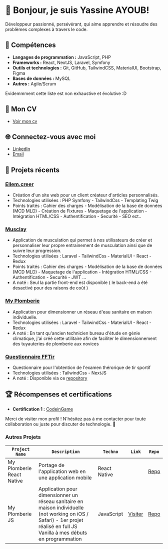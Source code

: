 # 👋 Bonjour, je suis Yassine AYOUB!

Développeur passionné, persévérant, qui aime apprendre et résoudre des problèmes complexes à travers le code.

## 🚀 Compétences

- **Langages de programmation :** JavaScript, PHP
- **Frameworks :** React, NextJS, Laravel, Symfony
- **Outils et technologies :** Git, GitHub, TailwindCSS, MaterialUI, Bootstrap, Figma
- **Bases de données :** MySQL
- **Autres :** Agile/Scrum

Evidemmment cette liste est non exhaustive et évolutive :D

## 📄 Mon CV

- <a target="_blank" href="https://github.com/yassineayoub/yassineayoub/blob/main/CV_AYOUB_YASSINE_23052024_alt%C3%A9rnance.pdf" >Voir mon cv  </a>
 
## 🌐 Connectez-vous avec moi

- [LinkedIn](https://www.linkedin.com/in/yassineayoub/)
- [Email](mailto:y.ayoubwd@gmail.com)

## 📂 Projets récents

### [Ellem.creer](https://ellemcreer.fr) 
- Création d'un site web pour un client créateur d'articles personnalisés.
- Technologies utilisées : PHP Symfony - TailwindCss - Templating Twig
- Points traités : Cahier des charges - Modélisation de la base de données (MCD MLD) - Création de Fixtures - Maquetage de l'application - Intégration HTML/CSS - Authentification - Securité - SEO ect..

### [Musclay](https://musclay.web.app/)
- Application de musculation qui permet à nos utilisateurs de créer et personnaliser leur propre entrainement de musculation ainsi que de suivre leur progression.
- Technologies utilisées : Laravel - TailwindCss - MaterialUI - React  - Redux
- Points traités : Cahier des charges - Modélisation de la base de données (MCD MLD) - Maquetage de l'application - Intégration HTML/CSS - Authentification - Securité - JWT ...
- A noté : Seul la partie front-end est disponible ( le back-end a été desactivé pour des raisons de coût )

### [My Plomberie](https://myplomberie-ayoub.web.app/)
- Application pour dimensionner un réseau d'eau sanitaire en maison individuelle.
- Technologies utilisées : Laravel - TailwindCss - MaterialUI - React  - Redux
- A noté : En tant qu'ancien technicien bureau d'étude en génie climatique, j'ai créé cette utilitaire afin de faciliter le dimensionnement des tuyauteries de plomberie aux novices
  
### [Questionnaire FFTir](https://github.com/yassineayoub/questionnary_shooting)
- Questionnaire pour l'obtention de l'examen thérorique de tir sportif
- Technologies utilisées : TailwindCss - NextJS 
- A noté : Disponible via ce <a target="_blank" href="https://github.com/yassineayoub/questionnary_shooting">repository</a>

## 🏆 Récompenses et certifications

- **Certification 1 :**  <a target="_blank" href="https://www.codingame.com/certification/gWF-MthT-qBZkjtJzT36Ng">CodeinGame <a/>

Merci de visiter mon profil ! N'hésitez pas à me contacter pour toute collaboration ou juste pour discuter de technologie. 🚀

<h3>Autres Projets</h3>

| `Project Name`    | `Description` | `Techno`     | `Link` | `Repo` |
|-------------------|---------------|--------------|--------|--------|
|  My Plomberie React Native            | Portage de l'application web en une application mobile      |     React Native         |      |  <a target="_blank" href="https://github.com/yassineayoub/ReactNative-MyPlomberie">Repo</a>      |
| My Plomberie JS   | Application pour dimensionner un réseau sanitaire en maison individuelle (not working on iOS / Safari) - 1er projet réalisé en full JS Vanilla à mes débuts en programmation | JavaScript   | <a target="_blank" href="https://yassineayoub.github.io/MyPlomberieJS/">Visiter</a>| <a target="_blank" href="https://github.com/yassineayoub/MyPlomberieJS">Repo</a> |



<!-- <h3>🌱 I’m currently learning ...</h3>

- [X] <img alt="redux" src="https://img.shields.io/badge/Redux-593D88?style=for-the-badge&logo=redux&logoColor=white" />
- [X] <img alt="React" src="https://img.shields.io/badge/React-20232A?style=for-the-badge&logo=react&logoColor=61DAFB" />
- [ ] <img alt="ReactNative" src="https://img.shields.io/badge/Node.js-43853D?style=for-the-badge&logo=node.js&logoColor=white" />
- [ ] And so on...

<h3>📫 How to reach me:</h3>
<a href='https://www.linkedin.com/in/yassineayoub/'><img src='https://img.shields.io/badge/LinkedIn-0077B5?style=for-the-badge&logo=linkedin&logoColor=white' /></a>
<a href='https://twitter.com/Yass_inDev'><img src='https://img.shields.io/badge/Twitter-1DA1F2?style=for-the-badge&logo=twitter&logoColor=white' /></a>
<a href='mailto:y.ayoubwd@gmail.com'><img src='https://img.shields.io/badge/Gmail-D14836?style=for-the-badge&logo=gmail&logoColor=white' /></a>


<!-- <h3>Stats</h3>
<img src="https://github-readme-stats.vercel.app/api/top-langs/?username=yassineayoub&theme=blue-green" />
<img src="https://github-readme-stats.vercel.app/api?username=yassineayoub&theme=blue-green" /> -->
	
<!--
**yassineayoub/yassineayoub** is a ✨ _special_ ✨ repository because its `README.md` (this file) appears on your GitHub profile.

Here are some ideas to get you started:

- 🔭 I’m currently working on ...
- 🌱 I’m currently learning ...
- 👯 I’m looking to collaborate on ...
- 🤔 I’m looking for help with ...
- 💬 Ask me about ...
- 📫 How to reach me: ...
- 😄 Pronouns: ...
- ⚡ Fun fact: ...
-->
